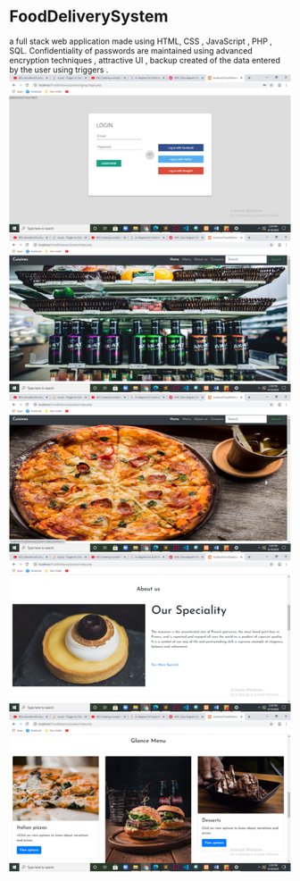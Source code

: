 # FoodDeliverySystem

a full stack web application made using HTML, CSS , JavaScript , PHP , SQL. Confidentiality of passwords are maintained using advanced encryption techniques , attractive UI , backup created of the data entered by the user using triggers .
![](food_deleivery_image%20s/Screenshot%20(10).png)
![](food_deleivery_image%20s/Screenshot%20(12).png)
![](food_deleivery_image%20s/Screenshot%20(13).png)
![](food_deleivery_image%20s/Screenshot%20(14).png)
![](food_deleivery_image%20s/Screenshot%20(15).png)
